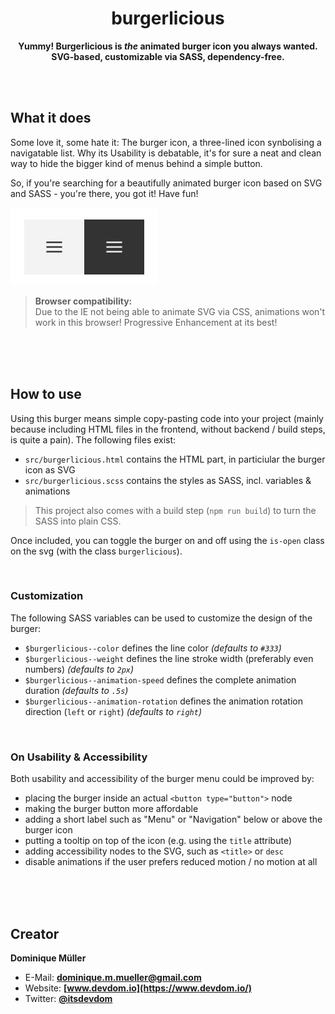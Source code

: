 <div align="center">

# burgerlicious

**Yummy! Burgerlicious is _the_ animated burger icon you always wanted.<br>SVG-based, customizable via SASS, dependency-free.**

</div>

<br><br>

## What it does

Some love it, some hate it: The burger icon, a three-lined icon synbolising a navigatable list. Why its Usability is debatable, it's for
sure a neat and clean way to hide the bigger kind of menus behind a simple button.

So, if you're searching for a beautifully animated burger icon based on SVG and SASS - you're there, you got it! Have fun!

![Burgerlicious Animations](/docs/preview.gif?raw=true)

> **Browser compatibility:**<br>Due to the IE not being able to animate SVG via CSS, animations won't work in this browser! Progressive
> Enhancement at its best!

<br><br><br>

## How to use

Using this burger means simple copy-pasting code into your project (mainly because including HTML files in the frontend, without
backend / build steps, is quite a pain). The following files exist:

- `src/burgerlicious.html` contains the HTML part, in particiular the burger icon as SVG
- `src/burgerlicious.scss` contains the styles as SASS, incl. variables & animations

> This project also comes with a build step (`npm run build`) to turn the SASS into plain CSS.

Once included, you can toggle the burger on and off using the `is-open` class on the svg (with the class `burgerlicious`).

<br>

### Customization

The following SASS variables can be used to customize the design of the burger:

- `$burgerlicious--color` defines the line color *(defaults to `#333`)*
- `$burgerlicious--weight` defines the line stroke width (preferably even numbers) *(defaults to `2px`)*
- `$burgerlicious--animation-speed` defines the complete animation duration *(defaults to `.5s`)*
- `$burgerlicious--animation-rotation` defines the animation rotation direction (`left` or `right`) *(defaults to `right`)*

<br>

### On Usability & Accessibility

Both usability and accessibility of the burger menu could be improved by:

- placing the burger inside an actual `<button type="button">` node
- making the burger button more affordable
- adding a short label such as "Menu" or "Navigation" below or above the burger icon
- putting a tooltip on top of the icon (e.g. using the `title` attribute)
- adding accessibility nodes to the SVG, such as `<title>` or `desc`
- disable animations if the user prefers reduced motion / no motion at all

<br><br><br>

## Creator

**Dominique Müller**

- E-Mail: **[dominique.m.mueller@gmail.com](mailto:dominique.m.mueller@gmail.com)**
- Website: **[www.devdom.io](https://www.devdom.io/)**
- Twitter: **[@itsdevdom](https://twitter.com/itsdevdom)**
